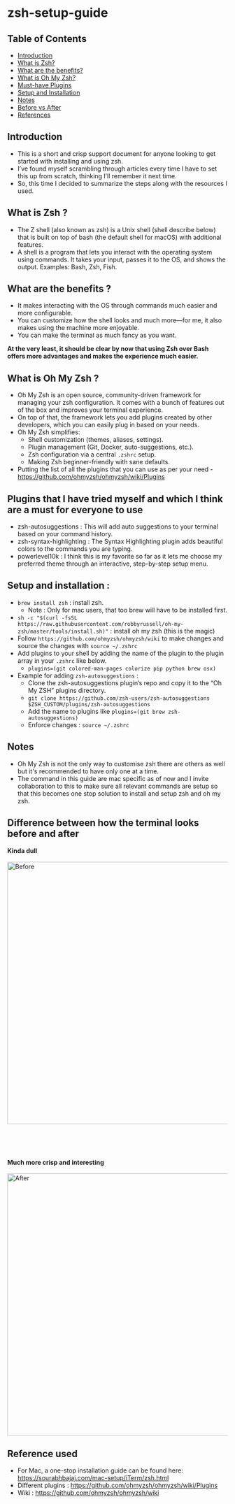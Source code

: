 # zsh-setup-guide

## Table of Contents
- [Introduction](#introduction)
- [What is Zsh?](#what-is-zsh-)
- [What are the benefits?](#what-are-the-benefits-)
- [What is Oh My Zsh?](#what-is-oh-my-zsh-)
- [Must-have Plugins](#plugins-that-i-have-tried-myself-and-which-i-think-are-a-must-for-everyone-to-use)
- [Setup and Installation](#setup-and-installation-)
- [Notes](#notes)
- [Before vs After](#difference-between-how-the-terminal-looks-before-and-after)
- [References](#reference-used)

## Introduction
- This is a short and crisp support document for anyone looking to get started with installing and using zsh.
- I’ve found myself scrambling through articles every time I have to set this up from scratch, thinking I’ll remember it next time.
- So, this time I decided to summarize the steps along with the resources I used.

## What is Zsh ?
- The Z shell (also known as zsh) is a Unix shell (shell describe below) that is built on top of bash (the default shell for macOS) with additional features.
- A shell is a program that lets you interact with the operating system using commands. It takes your input, passes it to the OS, and shows the output. Examples: Bash, Zsh, Fish.

## What are the benefits ?
- It makes interacting with the OS through commands much easier and more configurable.
- You can customize how the shell looks and much more—for me, it also makes using the machine more enjoyable.
- You can make the terminal as much fancy as you want.


**At the very least, it should be clear by now that using Zsh over Bash offers more advantages and makes the experience much easier.**

## What is Oh My Zsh ?
- Oh My Zsh is an open source, community-driven framework for managing your zsh configuration. It comes with a bunch of features out of the box and improves your terminal experience.
- On top of that, the framework lets you add plugins created by other developers, which you can easily plug in based on your needs.
- Oh My Zsh simplifies:
  -   Shell customization (themes, aliases, settings).
  -   Plugin management (Git, Docker, auto-suggestions, etc.).
  -   Zsh configuration via a central `.zshrc` setup.
  -   Making Zsh beginner-friendly with sane defaults.
- Putting the list of all the plugins that you can use as per your need - https://github.com/ohmyzsh/ohmyzsh/wiki/Plugins

## Plugins that I have tried myself and which I think are a must for everyone to use
- zsh-autosuggestions : This will add auto suggestions to your terminal based on your command history.
- zsh-syntax-highlighting : The Syntax Highlighting plugin adds beautiful colors to the commands you are typing.
- powerlevel10k : I think this is my favorite so far as it lets me choose my preferred theme through an interactive, step-by-step setup menu.

## Setup and installation :
- `brew install zsh` : install zsh.
  - Note : Only for mac users, that too brew will have to be installed first.
- `sh -c "$(curl -fsSL https://raw.githubusercontent.com/robbyrussell/oh-my-zsh/master/tools/install.sh)"` : install oh my zsh (this is the magic)
- Follow `https://github.com/ohmyzsh/ohmyzsh/wiki` to make changes and source the changes with `source ~/.zshrc`
- Add plugins to your shell by adding the name of the plugin to the plugin array in your `.zshrc` like below.
  - `plugins=(git colored-man-pages colorize pip python brew osx)`
- Example for adding `zsh-autosuggestions` :
  - Clone the zsh-autosuggestions plugin’s repo and copy it to the “Oh My ZSH” plugins directory.
  - `git clone https://github.com/zsh-users/zsh-autosuggestions $ZSH_CUSTOM/plugins/zsh-autosuggestions`
  - Add the name to plugins like `plugins=(git brew zsh-autosuggestions)`
  - Enforce changes : `source ~/.zshrc`


## Notes
- Oh My Zsh is not the only way to customise zsh there are others as well but it's recommended to have only one at a time.
- The command in this guide are mac specific as of now and I invite collaboration to this to make sure all relevant commands are setup so that this becomes one stop solution to install and setup zsh and oh my zsh.

## Difference between how the terminal looks before and after

**Kinda dull**
<br/>
<br/>
<img width="600" alt="Before" src="https://github.com/user-attachments/assets/8a72a7ca-b4b3-49f6-8e8e-6e7962a72bac" />

<br/>
<br/>
<br/>

**Much more crisp and interesting**
<br/>
<br/>
<img width="600" alt="After" src="https://github.com/user-attachments/assets/8485180f-fb06-4733-a7b6-97b0093b6dd6" />


## Reference used 
- For Mac, a one-stop installation guide can be found here: https://sourabhbajaj.com/mac-setup/iTerm/zsh.html
- Different plugins : https://github.com/ohmyzsh/ohmyzsh/wiki/Plugins
- Wiki : https://github.com/ohmyzsh/ohmyzsh/wiki
